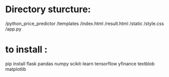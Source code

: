 # Directory sturcture: 

 /python_price_predictor
   /templates
      /index.html
      /result.html
   /static
      /style.css
   /app.py

# to install : 

pip install flask pandas numpy scikit-learn tensorflow yfinance textblob matplotlib